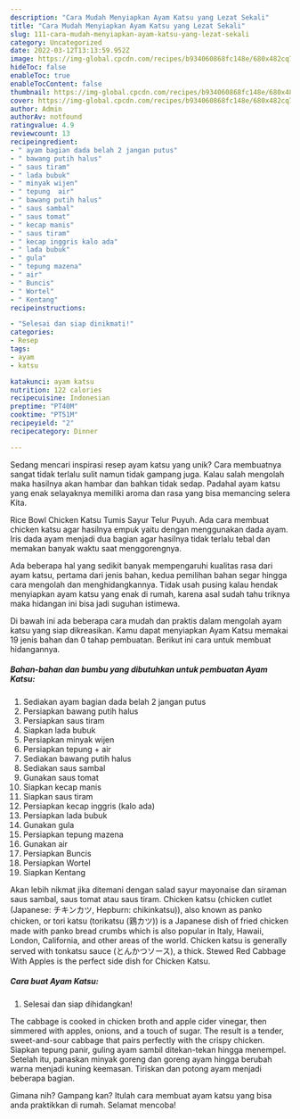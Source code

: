 ```yaml
---
description: "Cara Mudah Menyiapkan Ayam Katsu yang Lezat Sekali"
title: "Cara Mudah Menyiapkan Ayam Katsu yang Lezat Sekali"
slug: 111-cara-mudah-menyiapkan-ayam-katsu-yang-lezat-sekali
category: Uncategorized
date: 2022-03-12T13:13:59.952Z
image: https://img-global.cpcdn.com/recipes/b934060868fc148e/680x482cq70/ayam-katsu-foto-resep-utama.jpg
hideToc: false
enableToc: true
enableTocContent: false
thumbnail: https://img-global.cpcdn.com/recipes/b934060868fc148e/680x482cq70/ayam-katsu-foto-resep-utama.jpg
cover: https://img-global.cpcdn.com/recipes/b934060868fc148e/680x482cq70/ayam-katsu-foto-resep-utama.jpg
author: Admin
authorAv: notfound
ratingvalue: 4.9
reviewcount: 13
recipeingredient:
- " ayam bagian dada belah 2 jangan putus"
- " bawang putih halus"
- " saus tiram"
- " lada bubuk"
- " minyak wijen"
- " tepung  air"
- " bawang putih halus"
- " saus sambal"
- " saus tomat"
- " kecap manis"
- " saus tiram"
- " kecap inggris kalo ada"
- " lada bubuk"
- " gula"
- " tepung mazena"
- " air"
- " Buncis"
- " Wortel"
- " Kentang"
recipeinstructions:

- "Selesai dan siap dinikmati!"
categories:
- Resep
tags:
- ayam
- katsu

katakunci: ayam katsu 
nutrition: 122 calories
recipecuisine: Indonesian
preptime: "PT40M"
cooktime: "PT51M"
recipeyield: "2"
recipecategory: Dinner

---
```





Sedang mencari inspirasi resep ayam katsu yang unik? Cara membuatnya sangat tidak terlalu sulit namun tidak gampang juga. Kalau salah mengolah maka hasilnya akan hambar dan bahkan tidak sedap. Padahal ayam katsu yang enak selayaknya memiliki aroma dan rasa yang bisa memancing selera Kita.





Rice Bowl Chicken Katsu Tumis Sayur Telur Puyuh. Ada cara membuat chicken katsu agar hasilnya empuk yaitu dengan menggunakan dada ayam. Iris dada ayam menjadi dua bagian agar hasilnya tidak terlalu tebal dan memakan banyak waktu saat menggorengnya.

Ada beberapa hal yang sedikit banyak mempengaruhi kualitas rasa dari ayam katsu, pertama dari jenis bahan, kedua pemilihan bahan segar hingga cara mengolah dan menghidangkannya. Tidak usah pusing kalau hendak menyiapkan ayam katsu yang enak di rumah, karena asal sudah tahu triknya maka hidangan ini bisa jadi suguhan istimewa.






Di bawah ini ada beberapa cara mudah dan praktis dalam mengolah ayam katsu yang siap dikreasikan. Kamu dapat menyiapkan Ayam Katsu memakai 19 jenis bahan dan 0 tahap pembuatan. Berikut ini cara untuk membuat hidangannya.

<!--inarticleads1-->

##### Bahan-bahan dan bumbu yang dibutuhkan untuk pembuatan Ayam Katsu:

1. Sediakan  ayam bagian dada belah 2 jangan putus
1. Persiapkan  bawang putih halus
1. Persiapkan  saus tiram
1. Siapkan  lada bubuk
1. Persiapkan  minyak wijen
1. Persiapkan  tepung + air
1. Sediakan  bawang putih halus
1. Sediakan  saus sambal
1. Gunakan  saus tomat
1. Siapkan  kecap manis
1. Siapkan  saus tiram
1. Persiapkan  kecap inggris (kalo ada)
1. Persiapkan  lada bubuk
1. Gunakan  gula
1. Persiapkan  tepung mazena
1. Gunakan  air
1. Persiapkan  Buncis
1. Persiapkan  Wortel
1. Siapkan  Kentang


Akan lebih nikmat jika ditemani dengan salad sayur mayonaise dan siraman saus sambal, saus tomat atau saus tiram. Chicken katsu (chicken cutlet (Japanese: チキンカツ, Hepburn: chikinkatsu)), also known as panko chicken, or tori katsu (torikatsu (鶏カツ)) is a Japanese dish of fried chicken made with panko bread crumbs which is also popular in Italy, Hawaii, London, California, and other areas of the world. Chicken katsu is generally served with tonkatsu sauce (とんかつソース), a thick. Stewed Red Cabbage With Apples is the perfect side dish for Chicken Katsu. 

<!--inarticleads2-->

##### Cara buat Ayam Katsu:


1. Selesai dan siap dihidangkan!

The cabbage is cooked in chicken broth and apple cider vinegar, then simmered with apples, onions, and a touch of sugar. The result is a tender, sweet-and-sour cabbage that pairs perfectly with the crispy chicken. Siapkan tepung panir, guling ayam sambil ditekan-tekan hingga menempel. Setelah itu, panaskan minyak goreng dan goreng ayam hingga berubah warna menjadi kuning keemasan. Tiriskan dan potong ayam menjadi beberapa bagian. 

Gimana nih? Gampang kan? Itulah cara membuat ayam katsu yang bisa anda praktikkan di rumah. Selamat mencoba!
